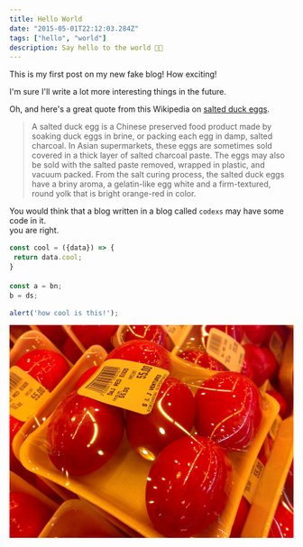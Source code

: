 ```yaml
---
title: Hello World
date: "2015-05-01T22:12:03.284Z"
tags: ["hello", "world"]
description: Say hello to the world 👋🏻
---
```

    
This is my first post on my new fake blog! How exciting!

I'm sure I'll write a lot more interesting things in the future.

Oh, and here's a great quote from this Wikipedia on
[salted duck eggs](http://en.wikipedia.org/wiki/Salted_duck_egg).

> A salted duck egg is a Chinese preserved food product made by soaking duck
> eggs in brine, or packing each egg in damp, salted charcoal. In Asian
> supermarkets, these eggs are sometimes sold covered in a thick layer of salted
> charcoal paste. The eggs may also be sold with the salted paste removed,
> wrapped in plastic, and vacuum packed. From the salt curing process, the
> salted duck eggs have a briny aroma, a gelatin-like egg white and a
> firm-textured, round yolk that is bright orange-red in color.

You would think that a blog written in a blog called `codexs` may have some code in it.   
you are right.

```javascript
const cool = ({data}) => {
 return data.cool;
}

const a = bn;
b = ds;
```

```js:title=example-file.js
alert('how cool is this!');
```

![Chinese Salty Egg](./salty_egg.jpg)

